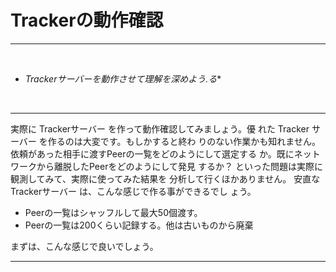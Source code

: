 # Trackerの動作確認<hr><br>* *Trackerサーバーを動作させて理解を深めよう.る**<br><hr>実際に Trackerサーバー を作って動作確認してみましょう。優れた Tracker サーバー を作るのは大変です。もしかすると終わりのない作業かも知れません。依頼があった相手に渡すPeerの一覧をどのようにして選定するか。既にネットワークから離脱したPeerをどのようにして発見するか？といった問題は実際に観測してみて、実際に使ってみた結果を分析して行くほかありません。安直な Trackerサーバー は、こんな感じで作る事ができるでしょう。*  Peerの一覧はシャッフルして最大50個渡す。*  Peerの一覧は200くらい記録する。他は古いものから廃棄まずは、こんな感じで良いでしょう。<hr>